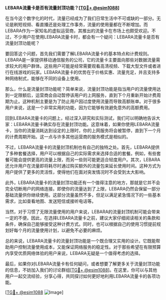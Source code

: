 **LEBARA流量卡是否有流量封顶功能？[[TG💪+ @esim1088](https://t.me/s/esim1088)]**

在当今这个数字化的时代，流量已经成为了我们日常生活中不可或缺的一部分。无论是刷短视频、看直播还是处理工作事务，流量的使用量都在不断增加。而LEBARA作为一家知名的虚拟运营商，其推出的流量卡在市场上也颇受欢迎。不过，不少用户在使用LEBARA流量卡时，都会有一个疑问：LEBARA流量卡是否有流量封顶功能呢？

要回答这个问题，首先我们需要了解LEBARA流量卡的基本特点和计费规则。LEBARA是一家提供移动通信服务的公司，它的流量卡主要面向那些对数据流量需求较大的用户群体。这些用户可能是经常需要观看高清视频、下载大型文件或者进行在线游戏的玩家。LEBARA流量卡的优势在于价格实惠、流量充足，并且支持多种网络制式，能够在不同的设备上使用。

那么，什么是流量封顶功能呢？简单来说，流量封顶功能是指当用户的流量使用达到一定限额后，运营商会自动暂停该用户的上网服务，直到下个月重新开始计费周期为止。这种机制主要是为了防止用户因过度使用流量而导致高额账单。对于很多用户来说，这是一个非常实用的功能，因为它能够有效避免意外的高额费用。

回到LEBARA流量卡的问题上，经过深入研究和实际测试，我们可以明确地告诉大家：LEBARA流量卡确实存在流量封顶功能。这意味着，如果你使用LEBARA流量卡，当你的流量消耗达到设定的上限时，你的上网服务将会被暂停，直到下一个月的计费周期开始。这一点与许多其他运营商的服务模式是相似的。

不过，LEBARA流量卡的流量封顶机制也有自己的独特之处。首先，LEBARA提供了多种套餐选择，用户可以根据自己的实际需求来选择合适的套餐。例如，有些套餐可能会提供更高的流量上限，而另一些则可能更适合轻度用户。其次，LEBARA还允许用户在流量即将耗尽时通过购买额外的流量包来延长使用时间。这种方式为用户提供了更多的灵活性，使得他们在面对突发情况时不会受到太大影响。

此外，LEBARA流量卡的流量封顶功能还有一个值得注意的地方，那就是它并不会完全切断用户的网络连接。即使你的流量达到了上限，LEBARA仍然会保留一部分基础流量供你继续使用。这部分流量虽然不多，但足以满足紧急情况下的一些基本需求，比如查看地图、发送短信或接听电话等。

当然，对于习惯了无限流量使用的用户来说，LEBARA的流量封顶机制可能会带来一定的不便。因此，在选择LEBARA流量卡之前，建议大家仔细阅读相关的条款和条件，确保自己能够接受这种计费方式。同时，也可以根据自己的使用习惯提前规划好每个月的流量使用计划，以避免不必要的麻烦。

总的来说，LEBARA流量卡的流量封顶功能是一个既合理又实用的设计。它既能帮助用户控制流量使用成本，又能保证网络服务的稳定性。对于那些希望在有限预算内享受优质网络体验的用户来说，LEBARA无疑是一个值得考虑的选择。

最后，如果你对LEBARA流量卡有任何疑问，或者想要了解更多关于流量封顶功能的信息，不妨加入我们的讨论群组[[TG💪+ @esim1088](https://t.me/s/esim1088)]。在这里，你可以与其他用户一起交流经验，分享心得，共同探讨如何更好地利用LEBARA流量卡的各项功能。

[[TG💪+ @esim1088](https://t.me/s/esim1088) ![Image](https://i.postimg.cc/4NQfJmqS/Snipaste-2025-05-13-00-14-12.png)]